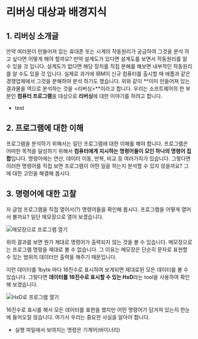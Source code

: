 # 리버싱 대상과 배경지식

## 1. 리버싱 소개글
만약 여러분이 만들어져 있는 휴대폰 또는 시계의 작동원리가 궁금하여 그것을 분석 하고 싶다면 어떻게 해야 할까요? 만약 설계도가 있다면 설계도를 보면서 작동원리를 알 수 있을 것 입니다. 설계도가 없다면 해당 장치를 직접 분해를
해보면 내부적인 작동원리를 알 수도 있을 것 입니다. 실제로 과거에 IBM이 신규 컴퓨터를 출시할 때 애플과 같은 경쟁업체에서 그것을 분해하여 분석 하기도 했습니다. 
 위와 같이 **이미 만들어져 있는 결과물을 역으로 분석하는 것을 <리버싱>**이라고 합니다. 우리는 소프트웨어의 한 부분인 **컴퓨터 프로그램**을 대상으로 **리버싱**에 대한 이야기를 하려고 합니다. 
 

- test

## 2. 프로그램에 대한 이해
프로그램을 분석하기 위해서는 일단 프로그램에 대한 이해를 해야 합니다. 프로그램은 어떠한 목적을 달성하기 위해서 **컴퓨터에게 지시하는 명령어들이 모인 하나의 명령어 집합**입니다. 명령어에는 연산, 데이터 이동, 반복, 비교 등 여러가지가 있습니다. 그렇다면 이러한 명령어를 직접 보면 프로그램이 어떤 일을 하는지 분석할 수 있지 않을까요? 그에 대한 고민을 해결해 봅시다. 


## 3. 명령어에 대한 고찰
자 글엄 프로그램을 직접 열어서(?) 명령어들을 확인해 봅시다. 프로그램을 어떻게 열어서 볼까요? 일단 메모장으로 열어 보겠습니다.

![메모장으로 프로그램 열기](http://72.14.188.110/~audit/img/programe_memo_open.PNG)
   
위의 결과를 보면 뭔가 제대로 명령어가 출력되지 않는 것을 볼 수 있습니다.
메모장으로는 프로그램 명령을 제대로 볼 수 없습니다. 그 이유는 메모장은 단순히 문자로 표현할 수 있는 범위의 데이터만 출력을 해주기 때문입니다. 

이런 데이터를 1byte 마다 16진수로 표시하여 보게되면 제대로된 모든 데이터를
볼 수 있습니다.  그렇다면 **데이터를 16진수로 표시할 수 있는 HxD**라는 tool을
사용하여 확인해 보겠습니다.

![HxD로 프로그램 열기](http://72.14.188.110/~audit/img/hxd.PNG)

16진수로 표시를 해서 모든 데이터를 표현을 했지만 어떤 명령어가 담겨져 있는지 한눈에 들어오질 않습니다.  여기서 우리는 중요한 사실을 알아야 합니다.

 - 실행 파일에서 보여지는 명령은 기계어(바이너리)

